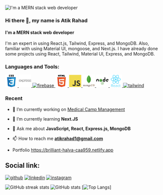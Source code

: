 ![I'm a MERN stack web developer](https://i.ibb.co/cLfCHgw/Dark-Blue-and-Yellow-Illustrated-Futuristic-News-Report-University-Smore-Header.png)
### Hi there 👋, my name is Atik Rahad
#### I'm a MERN stack web developer

I'm an expert in using React.js, Tailwind, Express, and MongoDB. Also, familiar with using Material UI, mongoose, and Next.js. I have already done some projects using React, Tailwind, Material UI, Express, and MongoDB.


<h3 align="left">Languages and Tools:</h3>
<p align="left"> <a href="https://www.w3schools.com/css/" target="_blank" rel="noreferrer"> <img src="https://raw.githubusercontent.com/devicons/devicon/master/icons/css3/css3-original-wordmark.svg" alt="css3" width="40" height="40"/> </a> <a href="https://expressjs.com" target="_blank" rel="noreferrer"> <img src="https://raw.githubusercontent.com/devicons/devicon/master/icons/express/express-original-wordmark.svg" alt="express" width="40" height="40"/> </a> <a href="https://firebase.google.com/" target="_blank" rel="noreferrer"> <img src="https://www.vectorlogo.zone/logos/firebase/firebase-icon.svg" alt="firebase" width="40" height="40"/> </a> <a href="https://www.w3.org/html/" target="_blank" rel="noreferrer"> <img src="https://raw.githubusercontent.com/devicons/devicon/master/icons/html5/html5-original-wordmark.svg" alt="html5" width="40" height="40"/> </a> <a href="https://developer.mozilla.org/en-US/docs/Web/JavaScript" target="_blank" rel="noreferrer"> <img src="https://raw.githubusercontent.com/devicons/devicon/master/icons/javascript/javascript-original.svg" alt="javascript" width="40" height="40"/> </a> <a href="https://www.mongodb.com/" target="_blank" rel="noreferrer"> <img src="https://raw.githubusercontent.com/devicons/devicon/master/icons/mongodb/mongodb-original-wordmark.svg" alt="mongodb" width="40" height="40"/> </a> <a href="https://nodejs.org" target="_blank" rel="noreferrer"> <img src="https://raw.githubusercontent.com/devicons/devicon/master/icons/nodejs/nodejs-original-wordmark.svg" alt="nodejs" width="40" height="40"/> </a> <a href="https://reactjs.org/" target="_blank" rel="noreferrer"> <img src="https://raw.githubusercontent.com/devicons/devicon/master/icons/react/react-original-wordmark.svg" alt="react" width="40" height="40"/> </a> <a href="https://tailwindcss.com/" target="_blank" rel="noreferrer"> <img src="https://www.vectorlogo.zone/logos/tailwindcss/tailwindcss-icon.svg" alt="tailwind" width="40" height="40"/> </a> </p>

### Recent

- 🔭 I’m currently working on [Medical Camp Management](https://github.com/atikrahad/medical-camp-management-clientside)   

- 🌱 I’m currently learning **Next.JS**

- 💬 Ask me about **JavaScript, React, Express.js, MongoDB**

- 📫 How to reach me **atikrahad1@gmail.com**
- Portfolio  https://brilliant-halva-caa959.netlify.app  

## Social link:
[<img src='https://cdn.jsdelivr.net/npm/simple-icons@3.0.1/icons/github.svg' alt='github' height='40'>](https://github.com/atikrahad)  [<img src='https://cdn.jsdelivr.net/npm/simple-icons@3.0.1/icons/linkedin.svg' alt='linkedin' height='40'>](https://www.linkedin.com/in/atik-rahad/)  [<img src='https://cdn.jsdelivr.net/npm/simple-icons@3.0.1/icons/instagram.svg' alt='instagram' height='40'>](https://www.instagram.com/atik_rahad1/)  


   ![GitHub streak stats](https://streak-stats.demolab.com/?user=atikrahad)  ![GitHub stats](https://github-readme-stats.vercel.app/api?username=atikrahad&show_icons=true)   [![Top Langs](https://github-readme-stats.vercel.app/api/top-langs/?username=atikrahad)]



